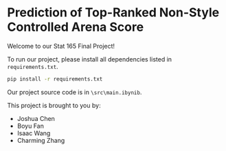 # Prediction of Top-Ranked Non-Style Controlled Arena Score

Welcome to our Stat 165 Final Project!

To run our project, please install all dependencies listed in `requirements.txt`.

```bash
pip install -r requirements.txt
```

Our project source code is in `\src\main.ibynib`.

This project is brought to you by:

- Joshua Chen
- Boyu Fan 
- Isaac Wang 
- Charming Zhang